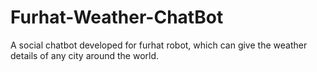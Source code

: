 # Furhat-Weather-ChatBot
A social chatbot developed for furhat robot, which can give the weather details of any city around the world.
